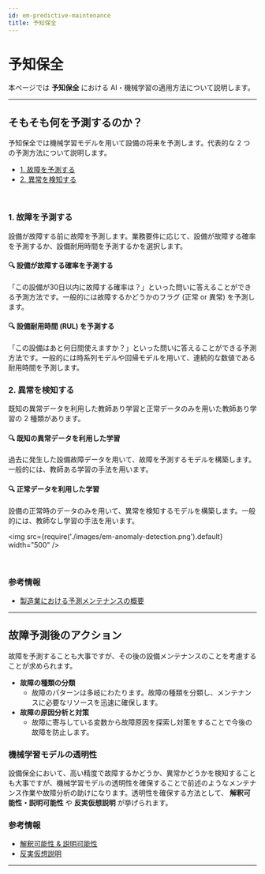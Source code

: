 ```yaml
---
id: em-predictive-maintenance
title: 予知保全
---
```


# 予知保全
本ページでは **予知保全** における AI・機械学習の適用方法について説明します。

---
## そもそも何を予測するのか？
予知保全では機械学習モデルを用いて設備の将来を予測します。代表的な 2 つの予測方法について説明します。

- [1. 故障を予測する](#1-故障を予測する)
- [2. 異常を検知する](#2-異常を検知する)

<br/>

### 1. 故障を予測する
設備が故障する前に故障を予測します。業務要件に応じて、設備が故障する確率を予測するか、設備耐用時間を予測するかを選択します。

#### 🔍 設備が故障する確率を予測する
「この設備が30日以内に故障する確率は？」といった問いに答えることができる予測方法です。一般的には故障するかどうかのフラグ (正常 or 異常) を予測します。

#### 🔍 設備耐用時間 (RUL) を予測する
「この設備はあと何日間使えますか？」といった問いに答えることができる予測方法です。一般的には時系列モデルや回帰モデルを用いて、連続的な数値である耐用時間を予測します。


### 2. 異常を検知する
既知の異常データを利用した教師あり学習と正常データのみを用いた教師あり学習の 2 種類があります。
#### 🔍 既知の異常データを利用した学習
過去に発生した設備故障データを用いて、故障を予測するモデルを構築します。一般的には、教師ある学習の手法を用います。
#### 🔍 正常データを利用した学習
設備の正常時のデータのみを用いて、異常を検知するモデルを構築します。一般的には、教師なし学習の手法を用います。

<img src={require('./images/em-anomaly-detection.png').default} width="500" /><br />

<br/>

### 参考情報
- [製造業における予測メンテナンスの概要](https://learn.microsoft.com/ja-jp/azure/architecture/industries/manufacturing/predictive-maintenance-overview)
---
## 故障予測後のアクション
故障を予測することも大事ですが、その後の設備メンテナンスのことを考慮することが求められます。

- **故障の種類の分類**
  - 故障のパターンは多岐にわたります。故障の種類を分類し、メンテナンスに必要なリソースを迅速に確保します。
- **故障の原因分析と対策**
  - 故障に寄与している変数から故障原因を探索し対策をすることで今後の故障を防止します。

### 機械学習モデルの透明性
設備保全において、高い精度で故障するかどうか、異常かどうかを検知することも大事ですが、機械学習モデルの透明性を確保することで前述のようなメンテナンス作業や故障分析の助けになります。透明性を確保する方法として、 **解釈可能性・説明可能性** や **反実仮想説明** が挙げられます。

### 参考情報
- [解釈可能性 & 説明可能性](https://konabuta.github.io/azure-machine-learning-playbook/docs/azureml/responsible-ai/rai-interpretability-explainability)
- [反実仮想説明](https://konabuta.github.io/azure-machine-learning-playbook/docs/azureml/responsible-ai/rai-counterfactual-explanation)

---
